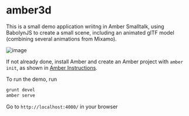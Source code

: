 # amber3d

This is a small demo application wriitng in Amber Smalltalk, using BabolynJS to create a small scene, including an animated glTF model (combining several animations from Mixamo).

![image](https://github.com/psvensson/amber3d/blob/main/Screenshot%20from%202021-03-23%2020-48-11.png)

If not already done, install Amber and create an Amber project with `amber init`,
as shown in [Amber Instructions](https://lolg.it/amber/amber#prerequisities).

To run the demo, run

```sh
grunt devel
amber serve
```

Go to `http://localhost:4000/` in your browser 


